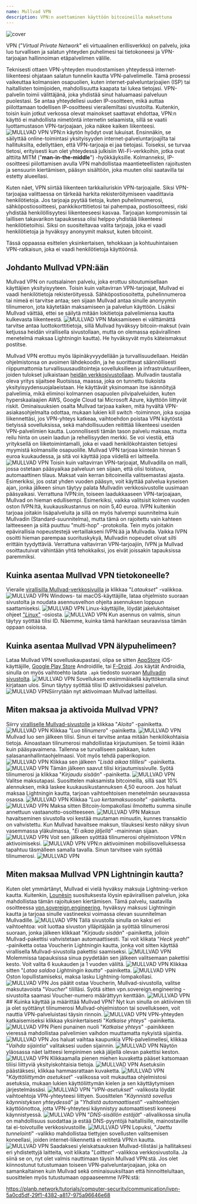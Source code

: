 ```yaml
---
name: Mullvad VPN
description: VPN:n asettaminen käyttöön bitcoineilla maksettuna
---
```

![cover](assets/cover.webp)

VPN ("*Virtual Private Network*" eli virtuaalinen erillisverkko) on palvelu, joka luo turvallisen ja salatun yhteyden puhelimesi tai tietokoneesi ja VPN-tarjoajan hallinnoiman etäpalvelimen välille.

Teknisesti ottaen VPN-yhteyden muodostamisen yhteydessä internet-liikenteesi ohjataan salatun tunnelin kautta VPN-palvelimelle. Tämä prosessi vaikeuttaa kolmansien osapuolien, kuten internet-palveluntarjoajien (ISP) tai haitallisten toimijoiden, mahdollisuutta kaapata tai lukea tietojasi. VPN-palvelin toimii välittäjänä, joka yhdistää sinut haluamaasi palveluun puolestasi. Se antaa yhteydellesi uuden IP-osoitteen, mikä auttaa piilottamaan todellisen IP-osoitteesi vierailemiltasi sivustoilta. Kuitenkin, toisin kuin jotkut verkossa olevat mainokset saattavat ehdottaa, VPN:n käyttö ei mahdollista nimetöntä internetin selaamista, sillä se vaatii luottamustason VPN-tarjoajaan, joka näkee kaiken liikenteesi.
![MULLVAD VPN](assets/fr/01.webp)
VPN:n käytön hyödyt ovat lukuisat. Ensinnäkin, se säilyttää online-toimintasi yksityisyyden internet-palveluntarjoajilta tai hallituksilta, edellyttäen, että VPN-tarjoaja ei jaa tietojasi. Toiseksi, se turvaa tietosi, erityisesti kun olet yhteydessä julkisiin Wi-Fi-verkkoihin, jotka ovat alttiita MITM ("**man-in-the-middle**") -hyökkäyksille. Kolmanneksi, IP-osoitteesi piilottamisen avulla VPN mahdollistaa maantieteellisten rajoitusten ja sensuurin kiertämisen, pääsyn sisältöön, joka muuten olisi saatavilla tai estetty alueellasi.

Kuten näet, VPN siirtää liikenteen tarkkailuriskin VPN-tarjoajalle. Siksi VPN-tarjoajaa valittaessa on tärkeää harkita rekisteröitymiseen vaadittavia henkilötietoja. Jos tarjoaja pyytää tietoja, kuten puhelinnumerosi, sähköpostiosoitteesi, pankkikorttitietosi tai pahempaa, postiosoitteesi, riski yhdistää henkilöllisyytesi liikenteeseesi kasvaa. Tarjoajan kompromissin tai laillisen takavarikon tapauksessa olisi helppo yhdistää liikenteesi henkilötietoihisi. Siksi on suositeltavaa valita tarjoaja, joka ei vaadi henkilötietoja ja hyväksyy anonyymit maksut, kuten bitcoinit.

Tässä oppaassa esittelen yksinkertaisen, tehokkaan ja kohtuuhintaisen VPN-ratkaisun, joka ei vaadi henkilötietoja käyttöönsä.

## Johdanto Mullvad VPN:ään
Mullvad VPN on ruotsalainen palvelu, joka erottuu sitoutumisellaan käyttäjien yksityisyyteen. Toisin kuin valtavirran VPN-tarjoajat, Mullvad ei vaadi henkilötietoja rekisteröityessä. Sähköpostiosoitetta, puhelinnumeroa tai nimeä ei tarvitse antaa; sen sijaan Mullvad antaa sinulle anonyymin tilinumeron, jota käytetään maksamiseen ja palvelun käyttöön. Lisäksi Mullvad väittää, ettei se säilytä mitään lokitietoja palvelimiensa kautta kulkevasta liikenteestä.
![MULLVAD VPN](assets/notext/02.webp)
Maksamiseen ei välttämättä tarvitse antaa luottokorttitietoja, sillä Mullvad hyväksyy bitcoin-maksut (vain ketjussa heidän virallisella sivustollaan, mutta on olemassa epävirallinen menetelmä maksaa Lightningin kautta). He hyväksyvät myös käteismaksut postitse.

Mullvad VPN erottuu myös läpinäkyvyydellään ja turvallisuudellaan. Heidän ohjelmistonsa on avoimen lähdekoodin, ja he suorittavat säännöllisesti riippumattomia turvallisuusauditointeja sovelluksilleen ja infrastruktuurilleen, joiden tulokset julkaistaan [heidän verkkosivustollaan](https://mullvad.net/fr/blog/tag/audits). Mullvadin taustalla oleva yritys sijaitsee Ruotsissa, maassa, joka on tunnettu tiukoista yksityisyydensuojalaeistaan. He käyttävät yksinomaan itse isännöityjä palvelimia, mikä eliminoi kolmannen osapuolen pilvipalveluiden, kuten hyperskaalaajien AWS, Google Cloud tai Microsoft Azure, käyttöön liittyvät riskit.
Ominaisuuksien osalta Mullvad tarjoaa kaiken, mitä hyvältä VPN-asiakasohjelmalta odottaa, mukaan lukien kill switch -toiminnon, joka suojaa liikennettäsi, jos VPN-yhteys katkeaa, vaihtoehdon poistaa VPN käytöstä tietyissä sovelluksissa, sekä mahdollisuuden reitittää liikenteesi useiden VPN-palvelimien kautta.
Luonnollisesti tämän tason palvelu maksaa, mutta reilu hinta on usein laadun ja rehellisyyden merkki. Se voi viestiä, että yrityksellä on liiketoimintamalli, joka ei vaadi henkilökohtaisten tietojesi myymistä kolmansille osapuolille. Mullvad VPN tarjoaa kiinteän hinnan 5 euroa kuukaudessa, ja sitä voi käyttää jopa viidellä eri laitteella.
![MULLVAD VPN](assets/notext/03.webp)
Toisin kuin valtavirran VPN-tarjoajat, Mullvadilla on malli, jossa ostetaan pääsyaikaa palveluun sen sijaan, että olisi toistuva, automaattinen tilaus. Maksat vain kerran bitcoineilla valitsemastasi ajasta. Esimerkiksi, jos ostat yhden vuoden pääsyn, voit käyttää palvelua kyseisen ajan, jonka jälkeen sinun täytyy palata Mullvadin verkkosivustolle uusimaan pääsyaikasi.
Verrattuna IVPN:iin, toiseen laadukkaaseen VPN-tarjoajaan, Mullvad on hieman edullisempi. Esimerkiksi, vaikka valitsisit kolmen vuoden oston IVPN:ltä, kuukausikustannus on noin 5,40 euroa. IVPN kuitenkin tarjoaa joitakin lisäpalveluita ja sillä on myös halvempi suunnitelma kuin Mullvadin (Standard-suunnitelma), mutta tämä on rajoitettu vain kahteen laitteeseen ja siitä puuttuu "multi-hop" -protokolla.
Tein myös joitakin epävirallisia nopeustestejä vertaillakseni IVPN:ää ja Mullvadia. Vaikka IVPN osoitti hieman parempaa suorituskykyä, Mullvadin nopeudet olivat silti erittäin tyydyttäviä. Verrattuna valtavirran VPN-tarjoajiin, IVPN ja Mullvad osoittautuivat vähintään yhtä tehokkaiksi, jos eivät joissakin tapauksissa paremmiksi.

## Kuinka asentaa Mullvad VPN tietokoneelle?

Vieraile [virallisilla Mullvad-verkkosivuilla](https://mullvad.net/en/download/) ja klikkaa "*Lataukset*" -valikkoa.
![MULLVAD VPN](assets/notext/04.webp)
Windows- tai macOS-käyttäjille, lataa ohjelmisto suoraan sivustolta ja noudata asennusvelhon ohjeita asennuksen loppuun saattamiseksi.
![MULLVAD VPN](assets/notext/05.webp)
Linux-käyttäjille, löydät jakelukohtaiset ohjeet ["*Linux*"](https://mullvad.net/en/download/vpn/linux) -osiosta.
![MULLVAD VPN](assets/notext/06.webp)
Kun asennus on valmis, sinun täytyy syöttää tilisi ID. Näemme, kuinka tämä hankitaan seuraavissa tämän oppaan osioissa.

## Kuinka asentaa Mullvad VPN älypuhelimeen?

Lataa Mullvad VPN sovelluskaupastasi, olipa se sitten [AppStore](https://apps.apple.com/us/app/mullvad-vpn/id1488466513) iOS-käyttäjille, [Google Play Store](https://play.google.com/store/apps/details?id=net.mullvad.mullvadvpn) Androidille, tai [F-Droid](https://f-droid.org/packages/net.mullvad.mullvadvpn/). Jos käytät Androidia, sinulla on myös vaihtoehto ladata `.apk` tiedosto suoraan [Mullvadin sivustolta](https://mullvad.net/en/download/vpn/android).
![MULLVAD VPN](assets/notext/07.webp)
Sovelluksen ensimmäisellä käyttökerralla sinut kirjataan ulos. Sinun täytyy syöttää tilisi ID aktivoidaksesi palvelun.
![MULLVAD VPN](assets/notext/08.webp)Siirrytään nyt aktivoimaan Mullvad laitteillasi.

## Miten maksaa ja aktivoida Mullvad VPN?

Siirry [viralliselle Mullvad-sivustolle](https://mullvad.net/) ja klikkaa "*Aloita*" -painiketta.
![MULLVAD VPN](assets/notext/09.webp)
Klikkaa "*Luo tilinumero*" -painiketta.
![MULLVAD VPN](assets/notext/10.webp)Mullvad luo sen jälkeen tilisi. Sinun ei tarvitse antaa mitään henkilökohtaisia tietoja. Ainoastaan tilinumerosi mahdollistaa kirjautumisen. Se toimii ikään kuin pääsyavaimena. Tallenna se turvalliseen paikkaan, kuten salasananhallintaohjelmaasi. Voit myös tehdä paperikopion.
![MULLVAD VPN](assets/notext/11.webp)
Klikkaa sen jälkeen "*Lisää aikaa tilillesi*" -painiketta.
![MULLVAD VPN](assets/notext/12.webp)
Tämän jälkeen saavut tilisi kirjautumissivulle. Syötä tilinumerosi ja klikkaa "*Kirjaudu sisään*" -painiketta.
![MULLVAD VPN](assets/notext/13.webp)
Valitse maksutapasi. Suosittelen maksamista bitcoineilla, sillä saat 10% alennuksen, mikä laskee kuukausikustannuksen 4,50 euroon. Jos haluat maksaa Lightningin kautta, tarjoan vaihtoehtoisen menetelmän seuraavassa osassa.
![MULLVAD VPN](assets/notext/14.webp)
Klikkaa "*Luo kertamaksuosoite*" -painiketta.
![MULLVAD VPN](assets/notext/15.webp)
Maksa sitten Bitcoin-lompakollasi ilmoitettu summa sinulle annettuun vastaanotto-osoitteeseen.
![MULLVAD VPN](assets/notext/16.webp)
Maksun havaitseminen sivustolla voi kestää muutaman minuutin, kunnes transaktio on vahvistettu. Kun Mullvad havaitsee maksun, tilauksesi kesto näkyy sivun vasemmassa yläkulmassa, "*Ei aikaa jäljellä*" -maininnan sijaan.
![MULLVAD VPN](assets/notext/17.webp)
Voit sen jälkeen syöttää tilinumerosi ohjelmistoon VPN:n aktivoimiseksi.
![MULLVAD VPN](assets/notext/18.webp)
VPN:n aktivoiminen mobiilisovelluksessa tapahtuu täsmälleen samalla tavalla. Sinun tarvitsee vain syöttää tilinumerosi.
![MULLVAD VPN](assets/notext/19.webp)
## Miten maksaa Mullvad VPN Lightningin kautta?

Kuten olet ymmärtänyt, Mullvad ei vielä hyväksy maksuja Lightning-verkon kautta. Kuitenkin, [Lounèsin](https://x.com/louneskmt) suosituksesta löysin epävirallisen palvelun, joka mahdollistaa tämän rajoituksen kiertämisen. Tämä palvelu, saatavilla osoitteessa [vpn.sovereign.engineering](https://vpn.sovereign.engineering/), hyväksyy maksusi Lightningin kautta ja tarjoaa sinulle vastineeksi voimassa olevan suunnitelman Mullvadille.
![MULLVAD VPN](assets/notext/20.webp)
Tällä sivustolla sinulla on kaksi eri vaihtoehtoa: voit luottaa sivuston ylläpitäjään ja syöttää tilinumerosi suoraan, jonka jälkeen klikkaat "*Kirjaudu sisään*" -painiketta, jolloin Mullvad-pakettisi vahvistetaan automaattisesti. Tai voit klikata "*Heck yeah!*" -painiketta ostaa Voucherin Lightningin kautta, jonka voit sitten käyttää virallisella Mullvad-sivustolla pakettisi saamiseksi. ![MULLVAD VPN](assets/notext/21.webp) Molemmissa tapauksissa sinua pyydetään sen jälkeen valitsemaan pakettisi kesto. Voit valita 6 kuukauden ja 1 vuoden väliltä. ![MULLVAD VPN](assets/notext/22.webp) Klikkaa sitten "*Lataa saldoa Lightningin kautta*" -painiketta. ![MULLVAD VPN](assets/notext/23.webp) Oston lopullistamiseksi, maksa lasku Lightning-lompakollasi. ![MULLVAD VPN](assets/notext/24.webp) Jos päätit ostaa Voucherin, Mullvad-sivustolla, valitse maksutavoista "*Voucher*" tililläsi. Syötä sitten vpn.sovereign.engineering -sivustolta saamasi Voucher-numero määrättyyn kenttään. ![MULLVAD VPN](assets/notext/25.webp) ## Kuinka käyttää ja määrittää Mullvad VPN?
Nyt kun sinulla on aktiivinen tili ja olet syöttänyt tilinumerosi Mullvad-ohjelmistoon tai sovellukseen, voit nauttia VPN-palveluistasi täysin rinnoin. ![MULLVAD VPN](assets/notext/26.webp) VPN-yhteyden katkaisemiseksi klikkaa yksinkertaisesti "*Katkaise yhteys*" -painiketta. ![MULLVAD VPN](assets/notext/27.webp) Pieni punainen nuoli "*Katkaise yhteys*" -painikkeen vieressä mahdollistaa palvelimien vaihdon muuttamatta nykyistä sijaintia. ![MULLVAD VPN](assets/notext/28.webp) Jos haluat vaihtaa kaupunkia VPN-palvelimellesi, klikkaa "*Vaihda sijaintia*" valitaksesi uuden sijainnin. ![MULLVAD VPN](assets/notext/29.webp) Näytön yläosassa näet laitteesi lempinimen sekä jäljellä olevan pakettisi keston. ![MULLVAD VPN](assets/notext/30.webp) Klikkaamalla pienen miehen kuvaketta pääset katsomaan tiliisi liittyviä yksityiskohtaisia tietoja. ![MULLVAD VPN](assets/notext/31.webp) Asetuksiin päästäksesi, klikkaa hammasrattaan kuvaketta. ![MULLVAD VPN](assets/notext/32.webp) "*Käyttöliittymän asetukset*" -valikossa voit mukauttaa ohjelmistosi asetuksia, mukaan lukien käyttöliittymän kielen ja sen käyttäytymisen järjestelmässäsi. ![MULLVAD VPN](assets/notext/33.webp) "*VPN-asetukset*" -valikosta löydät vaihtoehtoja VPN-yhteyteesi liittyen. Suosittelen "*Käynnistä sovellus käynnistyksen yhteydessä*" ja "*Yhdistä automaattisesti*" -vaihtoehtojen käyttöönottoa, jotta VPN-yhteytesi käynnistyy automaattisesti koneesi käynnistyessä.
![MULLVAD VPN](assets/notext/34.webp) "*DNS-sisällön estäjät*" -alivalikossa sinulla on mahdollisuus suodattaa ja estää DNS-pyyntöjä haitallisille, mainostaville tai ei-toivotuille verkkosivustoille.
![MULLVAD VPN](assets/notext/35.webp)
Lopuksi, "*Jaettu tunnelointi*" -valikko mahdollistaa tiettyjen sovellusten valitsemisen koneellasi, joiden internet-liikennettä ei reititetä VPN:n kautta.
![MULLVAD VPN](assets/notext/36.webp)
Saadaksesi yleiskatsauksen Mullvad-tilistäsi ja hallitaksesi eri yhdistettyjä laitteita, voit klikata "*Laitteet*" -valikkoa verkkosivustolla.
Ja siinä se on, nyt olet valmis nauttimaan täysin Mullvad VPN:stä. Jos olet kiinnostunut tutustumaan toiseen VPN-palveluntarjoajaan, joka on samankaltainen kuin Mullvad sekä ominaisuuksiltaan että hinnoittelultaan, suosittelen myös tutustumaan oppaaseemme IVPN:stä:

https://planb.network/tutorials/computer-security/communication/ivpn-5a0cd5df-29f1-4382-a817-975a96646e68

